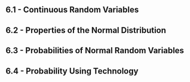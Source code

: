 ## 6.1 - Continuous Random Variables	

## 6.2 - Properties of the Normal Distribution	

## 6.3 - Probabilities of Normal Random Variables	

## 6.4 - Probability Using Technology 